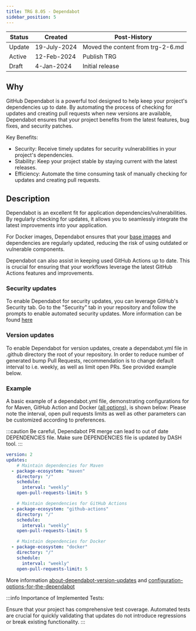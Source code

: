 ```yaml
---
title: TRG 8.05 - Dependabot
sidebar_position: 5
---
```


| Status | Created      | Post-History                      |
|--------|--------------|-----------------------------------|
| Update | 19-July-2024 | Moved the content from trg-2-6.md |
| Active | 12-Feb-2024  | Publish TRG                       |
| Draft  | 4-Jan-2024   | Initial release                   |

## Why

GitHub Dependabot is a powerful tool designed to help keep your project's dependencies up to date. By automating the process of checking for updates and creating pull requests when new versions are available, Dependabot ensures that your project benefits from the latest features, bug fixes, and security patches.

Key Benefits:

- Security: Receive timely updates for security vulnerabilities in your project's dependencies.
- Stability: Keep your project stable by staying current with the latest releases.
- Efficiency: Automate the time consuming task of manually checking for updates and creating pull requests.

## Description

Dependabot is an excellent fit for application dependencies/vulnerabilities. By regularly checking for updates, it allows you to seamlessly integrate the latest improvements into your application.

For Docker images, Dependabot ensures that your [base images](https://eclipse-tractusx.github.io/docs/release/trg-4/trg-4-02) and dependencies are regularly updated, reducing the risk of using outdated or vulnerable components.

Dependabot can also assist in keeping used GitHub Actions up to date. This is crucial for ensuring that your workflows leverage the latest GitHub Actions features and improvements.

### Security updates

To enable Dependabot for security updates, you can leverage GitHub's Security tab. Go to the "Security" tab in your repository and follow the prompts to enable automated security updates.
More information can be found [here](https://docs.github.com/en/code-security/dependabot/dependabot-security-updates/about-dependabot-security-updates)

### Version updates

To enable Dependabot for version updates, create a dependabot.yml file in .github directory the root of your repository. In order to reduce number of generated bump Pull Requests, recommendation is to change default interval to i.e. weekly, as well as limit open PRs. See provided example below.

### Example

A basic example of a dependabot.yml file, demonstrating configurations for for Maven, GitHub Action and Docker ([all options](https://docs.github.com/en/code-security/dependabot/dependabot-version-updates/configuration-options-for-the-dependabot.yml-file#package-ecosystem)), is shown below:
Please note the interval, open pull requests limits as well as other parameters can be customized according to preferences.

:::caution
Be careful, Dependabot PR merge can lead to out of date DEPENDENCIES file.
Make sure DEPENDENCIES file is updated by DASH tool.
:::

```yaml
version: 2
updates:
    # Maintain dependencies for Maven
  - package-ecosystem: "maven"
    directory: "/"
    schedule:
      interval: "weekly"
    open-pull-requests-limit: 5

    # Maintain dependencies for GitHub Actions
  - package-ecosystem: "github-actions"
    directory: "/"
    schedule:
      interval: "weekly"
    open-pull-requests-limit: 5

    # Maintain dependencies for Docker
  - package-ecosystem: "docker"
    directory: "/"
    schedule:
      interval: "weekly"
    open-pull-requests-limit: 5
```

More information [about-dependabot-version-updates](https://docs.github.com/en/code-security/dependabot/dependabot-version-updates/about-dependabot-version-updates) and
[configuration-options-for-the-dependabot](https://docs.github.com/en/code-security/dependabot/dependabot-version-updates/configuration-options-for-the-dependabot.yml-file)

:::info
Importance of Implemented Tests:

Ensure that your project has comprehensive test coverage. Automated tests are crucial for quickly validating that updates do not introduce regressions or break existing functionality.
:::
